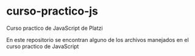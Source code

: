 # curso-practico-js
Curso practico de JavaScript de Platzi

En este repositorio se encontran alguno de los archivos manejados en el curso practico de JavaScript
